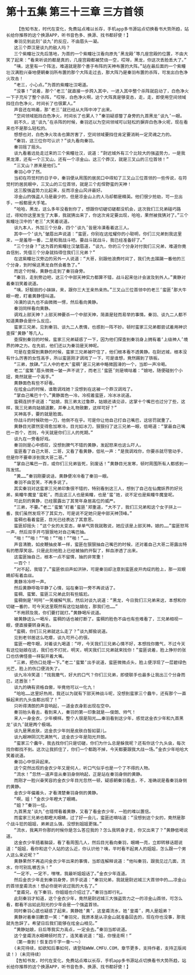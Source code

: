 # 第十五集 第三十三章 三方首领
        【告知书友，时代在变化，免费站点难以长存，手机app多书源站点切换看书大势所趋，站长给你推荐的这个换源APP，听书音色多、换源、找书都好使！】
       秦羽见到此刻‘谈九’的反应，不由眉头一凝。
       这三个莽汉是谈九的敌人吗？
       三个紫瞳壮汉先后落地，为首的一个紫瞳壮汉看向原先‘黑龙殿’等几座宫殿的位置，不由大笑了起来：“看来听说的都是真的，几座宫殿都被焚烧一空，哎呀，黑龙，你这次丢脸丢大了。”
       “咦，这里有一个阵法，难道就是那个善于布阵的天神布置的大阵。”站在最后面的一个紫瞳壮汉满脸兴奋地便朝秦羽所布置的那个大阵走过去，那大阵乃是秦羽布置的杀阵，可发出白色净火攻击！
       “老三，小心点。”为首的紫瞳壮汉喝道。
       “没事！”说着，那个‘老三’就直接一步跨入其中，一进入其中整个杀阵就启动了，白色净火一下子充斥了整个杀阵，“哎呀，白色净火啊，这个大阵真是够变态，走，走，即使用空间领域挡住白色净火，时间长了也很累人。”
       声音还在响着，那‘老三’就已经从大阵中冲了出来。
       “空间领域抵挡白色净火，时间长了也累人？”秦羽疑惑瞥了身旁的九首黑龙‘谈九’一眼。
       前不久，这‘谈九’在杀阵的时候，秦羽还以为空间领域可以轻松的摒弃白色净火呢，现在看来也不是那么轻松的。
       想想也对，白色净火攻击也算厉害了，空间领域要挡住肯定要消耗一定灵魂之力的。
       “秦羽，这三位你可认识？”谈九看向秦羽。
       秦羽摇了摇头。
       谈九看着远处走过来的三个紫瞳壮汉，说道：“尉迟城外有三个比较大的强盗势力，一是我黑龙潭，还有一个三叉山，还有一个凉金山。这三个莽汉，就是三叉山的三位首领！”
       “三叉山？原来是他们。”
       秦羽心中了然。
       当初在符觉村的日子中，秦羽便从周围的居民口中得知了三叉山三位首领的一些传说，在符觉村的居民眼中，三叉山的三位首领，就是三个彪悍野蛮的天神！
       这三股强盗势力比起来，反而凉金山风评最好。
       凉金山的强盗人马是最少的，但是凉金山上的人马却都是精英。他们很少抢劫，可一旦出手，一般都是大手笔。
       “哈哈，黑龙，这么多年没看到你了，想跟你切磋切磋都没机会，这次我们三兄弟碰巧路过，得知你这里发生了大事，我就猜出来了，你这次肯定要出现，哈哈，果然被我猜对了。”三个紫瞳壮汉中的‘老三’大笑着说道。
       谈九本人，外加三个分身，四个‘谈九’皆是冷漠看着这三人。
       其中一个‘谈九’皱眉出声说道：“蛮匪，你别在这炫耀你的小聪明，你们三兄弟到我这里来，一是羞辱一番，二是和我战斗吧。要战斗就战斗，我已经准备好了。”
       “三个分身？”这为首的紫瞳壮汉皱眉道，“谈九，你的三个分身对付我们三兄弟，难道你竟自信到，凭借三个分身就挡得住我们三兄弟？”
       在这紫瞳壮汉旁边的另外一人说道：“大哥，别跟他浪费时间了，我们先去蹂躏一番他的三个分身，到时候这黑龙自然会着急了。”
       而这个时候，黄静也走到了秦羽身旁。
       “秦羽，走到旁边吧，这三个中部天神实力都算不错，战斗起来估计会波及到外人。”黄静对着秦羽笑着说道。
       “咦，好靓丽的小妹妹，来，跟你三大王亲热亲热。”三叉山三位首领中的老三‘蛮匪’那大牛眼一瞪，盯着黄静怪叫道。
       冷漠的谈九也不由微微一愣，然后看向黄静。
       秦羽同样看向黄静。
       调戏上部天神？上部天神要杀一个中部天神，简直是轻而易举的事情。秦羽、谈九二人都不知道黄静会是什么反应。
       蛮家三兄弟，见到秦羽、谈九二人表情，也感到一阵不妙。顿时蛮家三兄弟都尝试着用神识查探‘黄静’等几人。
       查探到秦羽的时候，蛮家三兄弟疑惑了一下，因为他们探查到秦羽身上拥有着‘上级神人’境界的神之力。在先前，他们还以为秦羽是天神呢。
       可是在查探到黄静的时候，蛮家三兄弟被吓住了，他们根本看不透黄静。在尉迟城，根本没有什么厉害的女性高手，所以蛮匪刚才调戏了一下，可是谁想，竟然踢到了铁板。
       “三弟，放肆。”三人中的老大‘蛮稠’是三兄弟中略微圆滑的一个，当即一声冷喝。
       老二‘蛮繁’眉头微微一皱一声不说了，而老三‘蛮匪’则是嘀咕着：“娘地，随便碰到个小妞，竟然就是一个高手。”
       黄静面色有些不好看。
       在炫金山的时候，谁敢调戏她？没想到在这被一个莽汉调戏了。
       “掌自己嘴巴十个。”黄静面色一冷，冷视着蛮匪，冷冰冰说道。
       蛮稠连拱手说道：“姑娘，我三弟太过鲁莽，姑娘还请见谅，这掌十个嘴巴也过分了些，这样，我三兄弟向姑娘道歉，并奉上礼物致歉，这样可好？”
       天神高手，要的就是脸面。
       你战斗的时候砍他一刀，他倒不在乎。可是你让他自己打自己嘴巴，这惩罚就重了。
       黄静目光骤然变得愈加寒冷，目光如冰刀，狠狠扫了这三兄弟一眼，低喝道：“掌最自己嘴巴一百个，否则，今天就是你们三人的死期。”
       谈九在一旁看好戏。
       秦羽则是心中感叹，没想到脾气不错的黄静，发起怒来也这么吓人。
       蛮匪看了自己大哥、二哥，又看了看黄静，低吼一声：“是我调戏你，你要杀就尽管动手，但是你不要牵涉到我大哥二哥。”
       “掌自己嘴巴一百，或你们三兄弟皆死，别废话！”黄静目光发寒，顿时周围所有人都感到一阵发怵。
       “黄……”秦羽刚要说话，黄静便冷冷看了秦羽一眼。
       秦羽不由苦笑，不再多说了。
       其实秦羽对这蛮家三兄弟印象很不错的，特别看到这三人，想到了自己在仙魔妖界的好兄弟，紫瞳牛魔皇‘蛮乾’。而且这三人也是紫瞳，也是‘蛮’姓，说不定也是紫瞳牛魔皇呢。
       可此刻的黄静，已经展露出了其常年身居高位的威严。
       “三弟，不要。”老二‘蛮繁’盯着‘蛮匪’郑重道，“大不了，我们三兄弟和这个女子拼上一番，我们虽然发现不了其实力，可是说不定她只是中部天神顶峰。”
       蛮稠也看着蛮匪，目光已经表达了其意思。
       蛮匪却摇头：“这个女的太变态，单单气势我就敢说，她应该是上部天神。娘的……”蛮匪怒骂一声，然后双手开弓狠狠地对自己嘴巴抽。
       “啪！”“啪！”“啪！”“啪！”“啪！”……
       声音清脆，如皮鞭抽皮革一样，蛮匪在狠狠抽自己嘴巴的时候，还对着自己大哥二哥露出特有的憨厚笑容。只是此刻他脸上已经被抽的开裂了，鲜血渗透了出来。
       这蛮匪抽自己，根本一点不留情，抽的非常重！
       一百个！
       “对不起，我错了。”蛮匪依旧声如洪钟，可是秦羽却注意到蛮匪皮开肉绽的脸上，那一双眼睛却有着血丝。
       黄静冷冷哼一声。
       然后黄静呼吸平静了心情，站在秦羽一旁不再说话了。
       蛮稠、蛮繁、蛮匪三兄弟此刻有些尴尬。
       蛮稠倒是‘呵呵’一笑缓解气氛，然后对谈九说道：“黑龙，今日我们三兄弟来这，本想和你切磋一番的，可今天这里既然有这位姑娘在，那我们也……”
       “不用顾及我，你们要打就打。”黄静喝斥说道。
       被黄静这么一喝斥，蛮稠的话也被打断了。蛮稠的脸色不由也有些难看了，三兄弟相视一眼，便直接要转身离去。
       “蛮稠，你们三兄弟就这么走了？”谈九揶揄说道。
       见到老邻居这么吃瘪，谈九可开心的很。
       蛮匪一瞪牛眼，对着谈九喝道：“哼，今天我们三兄弟心情不好，本想找你撒气，不过今天有这位姑娘在这，我们也不打扰，明天，明天我们三兄弟就来找你！”蛮匪说着，脸上狰狞的张口也仿佛怪兽一样裂开着大嘴。
       “三弟，把伤口处理一下。”老二‘蛮繁’出手说道，蛮匪微微点头，脸上便浮现了一层碧绿色光芒，脸上的伤口便消失了。
       谈九冷冷笑道：“找我撒气，好大的口气？你们三兄弟，即使联手也最多让我出三个分身而已，还嚣张！”
       谈九的确有资格自傲，毕竟他可以一化九！
       “哈哈……这里好热闹，我还以为就有下部天神战斗呢，没想到蛮家三个蠢牛，还有那个一直躲起来的九头虫都出现了！”
       只听得清朗的声音响起，一道金衣身影出现在空中。
       秦羽抬头看去，看到来人，秦羽的第一印象就是——俊朗、帅气！
       来人一身金衣，少年模样。整个人很是阳光……秦羽看到这少年，感觉这金衣少年和九首黑龙‘谈九’就是两个极端。
       谈九是黑皮肤，这金衣少年则是皮肤白皙如婴儿。
       谈九眼神阴沉充满煞气，这金衣少年是阳光开朗。
       “蛮家三个蠢牛，我去找你们只是切磋，你们为什么总是躲我呢？还有你这个九头虫，每次找你都找不到。这次让我抓住了，你们一个都跑不掉，今天都要跟我大战一场。”金衣少年哈哈大笑着说道。
       秦羽心中惊异起来。
       这个突然出现的金衣少年又是何人，听口气似乎也是一个了不得的人物。
       “流水！”忽然一道声音从秦羽身侧响起，正是站在秦羽身侧的黄静。
       而刚才一脸兴奋笑容的金衣少年目光忽然一顿，疑惑朝秦羽看去，不，准确说是看秦羽身侧的黄静。
       金衣少年偏着头，才看清楚秦羽身侧的黄静。
       “啊，姐！”金衣少年瞪大了眼睛。
       “姐？”秦羽一怔。
       九首黑龙‘谈九’也错愕看着黄静，又看了看金衣少年，一脸的难以置信。
       而蛮家三兄弟也都瞪大眼睛，过了好一会儿，蛮匪还嘀咕道：“没想到这个女的，竟然是那个战斗狂的姐姐，弟弟这么强，没想到姐姐更强。”
       “流水，我离开你那的时候你是怎么答应我的？怎么我转身才走，你又出来了？”黄静低喝说道。
       这金衣少年捂着脑袋，看了看周围几人，然后目光看向秦羽，眼睛一亮，立即转移话题说道：“姐姐，看你和这个人站的这么近，你认识他？咦，平时看不起男人的姐姐，怎么跟一个男人这么亲近呢？”
       黄静果然不再追问金衣少年出来的事情，当即连解释说道：“他叫秦羽，跟我见过几面，流水，你可别乱嚼舌头！”
       “一定不，一定不，嘿嘿，我最听姐姐话了。”金衣少年连道。
       然后金衣少年走到秦羽身旁，拱手说道：“秦羽兄弟，我就是尉迟城三大首领中的……凉金山的首领皇甫流水！想必你是听说过我的大名了。”
       “皇甫兄，在下秦羽，你姐姐也介绍过了。”秦羽当即行礼。
       此刻秦羽才知道，这个金衣少年，竟然是尉迟城三大强盗势力之一的凉金山首领，可怎么看，都看不出如此阳光的少年会是一个强盗首领。
       同时秦羽心底也疑惑了起来，黄静姓‘黄’，这皇甫流水，姓‘皇甫’，两人是姐弟？
       黄静对着秦羽歉意一笑：“秦羽兄，我原本是从凉金山就准备回去的，现在你也没事，那我就先告辞了。希望日后我们能够在炫金山相见。”
       “黄静姑娘，日后等我实力高点，一定会去。”秦羽当即说道。
       这个皇甫流水眼睛顿时亮了，连笑着说道：“姐，你慢走啊！”
       （第一章到！恢复四千字一章～～）
       (未完待续，如欲知后事如何，请登陆WWW.CMFU.COM，章节更多，支持作者，支持正版阅读！)（未完待续）
       【告知书友，时代在变化，免费站点难以长存，手机app多书源站点切换看书大势所趋，站长给你推荐的这个换源APP，听书音色多、换源、找书都好使！】